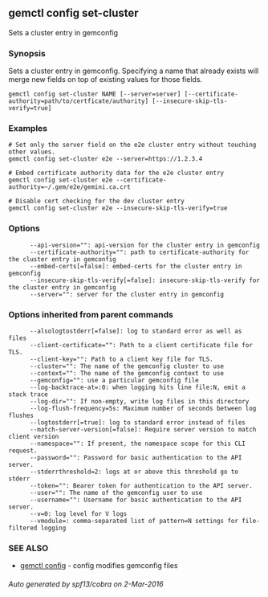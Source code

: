 ---
---

## gemctl config set-cluster

Sets a cluster entry in gemconfig

### Synopsis


Sets a cluster entry in gemconfig.
Specifying a name that already exists will merge new fields on top of existing values for those fields.

```
gemctl config set-cluster NAME [--server=server] [--certificate-authority=path/to/certficate/authority] [--insecure-skip-tls-verify=true]
```

### Examples

```
# Set only the server field on the e2e cluster entry without touching other values.
gemctl config set-cluster e2e --server=https://1.2.3.4

# Embed certificate authority data for the e2e cluster entry
gemctl config set-cluster e2e --certificate-authority=~/.gem/e2e/gemini.ca.crt

# Disable cert checking for the dev cluster entry
gemctl config set-cluster e2e --insecure-skip-tls-verify=true
```

### Options

```
      --api-version="": api-version for the cluster entry in gemconfig
      --certificate-authority="": path to certificate-authority for the cluster entry in gemconfig
      --embed-certs[=false]: embed-certs for the cluster entry in gemconfig
      --insecure-skip-tls-verify[=false]: insecure-skip-tls-verify for the cluster entry in gemconfig
      --server="": server for the cluster entry in gemconfig
```

### Options inherited from parent commands

```
      --alsologtostderr[=false]: log to standard error as well as files
      --client-certificate="": Path to a client certificate file for TLS.
      --client-key="": Path to a client key file for TLS.
      --cluster="": The name of the gemconfig cluster to use
      --context="": The name of the gemconfig context to use
      --gemconfig="": use a particular gemconfig file
      --log-backtrace-at=:0: when logging hits line file:N, emit a stack trace
      --log-dir="": If non-empty, write log files in this directory
      --log-flush-frequency=5s: Maximum number of seconds between log flushes
      --logtostderr[=true]: log to standard error instead of files
      --match-server-version[=false]: Require server version to match client version
      --namespace="": If present, the namespace scope for this CLI request.
      --password="": Password for basic authentication to the API server.
      --stderrthreshold=2: logs at or above this threshold go to stderr
      --token="": Bearer token for authentication to the API server.
      --user="": The name of the gemconfig user to use
      --username="": Username for basic authentication to the API server.
      --v=0: log level for V logs
      --vmodule=: comma-separated list of pattern=N settings for file-filtered logging
```

### SEE ALSO

* [gemctl config](/docs/user-guide/gemctl/gemctl_config/)	 - config modifies gemconfig files

###### Auto generated by spf13/cobra on 2-Mar-2016
